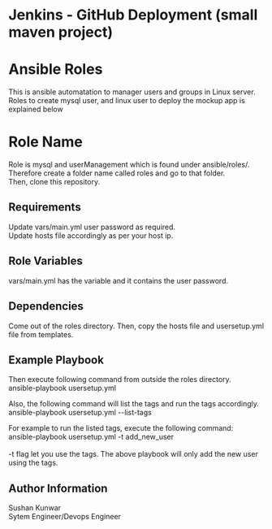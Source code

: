 # Jenkins - GitHub Deployment (small maven project)

Ansible Roles
=========
This is ansible automatation to manager users and groups in Linux server.\
Roles to create mysql user, and linux user to deploy the mockup app is explained below

Role Name
=========

Role is mysql and userManagement which is found under ansible/roles/.\
Therefore create a folder name called roles and go to that folder.\
Then, clone this repository.

Requirements
------------

Update vars/main.yml user password as required.\
Update hosts file accordingly as per your host ip.

Role Variables
--------------

vars/main.yml has the variable and it contains the user password.

Dependencies
------------
Come out of the roles directory. Then, copy the hosts file and usersetup.yml file from templates.

Example Playbook
----------------
Then execute following command from outside the roles directory.\
ansible-playbook usersetup.yml

Also, the following command will list the tags and run the tags accordingly.\
ansible-playbook usersetup.yml --list-tags

For example to run the listed tags, execute the following command:\
ansible-playbook usersetup.yml -t add_new_user\
\
-t flag let you use the tags. The above playbook will only add the new user using the tags.

Author Information
------------------

Sushan Kunwar\
Sytem Engineer/Devops Engineer
